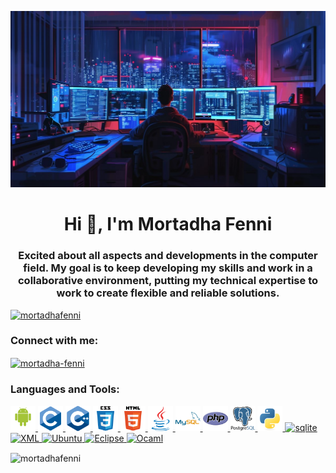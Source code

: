 <p align="center">
  <img src="https://github.com/MortadhaFenni/MortadhaFenni/blob/main/Programmer.jpeg" alt="Hi, I'm Mortadha Fenni 👋">
</p>

<h1 align="center">Hi 👋, I'm Mortadha Fenni</h1>
<h3 align="center">Excited about all aspects and developments in the computer field. My goal is to keep developing my skills and work in a collaborative environment, putting my technical expertise to work to create flexible and reliable solutions.</h3>

<p align="left"> <a href="https://github.com/ryo-ma/github-profile-trophy"><img src="https://github-profile-trophy.vercel.app/?username=mortadhafenni&theme=onedark" alt="mortadhafenni" /></a> </p>


<h3 align="left">Connect with me:</h3>
<p align="left">
<a href="https://linkedin.com/in/mortadha-fenni" target="blank"><img align="center" src="https://raw.githubusercontent.com/rahuldkjain/github-profile-readme-generator/master/src/images/icons/Social/linked-in-alt.svg" alt="mortadha-fenni" height="30" width="40" /></a>
</p>

<h3 align="left">Languages and Tools:</h3>
<p align="left"> 
  <a href="https://developer.android.com" target="_blank" rel="noreferrer"> <img src="https://raw.githubusercontent.com/devicons/devicon/master/icons/android/android-original-wordmark.svg" alt="android" width="40" height="40"/> </a> 
  <a href="https://www.cprogramming.com/" target="_blank" rel="noreferrer"> <img src="https://raw.githubusercontent.com/devicons/devicon/master/icons/c/c-original.svg" alt="c" width="40" height="40"/> </a> 
  <a href="https://www.w3schools.com/cpp/" target="_blank" rel="noreferrer"> <img src="https://raw.githubusercontent.com/devicons/devicon/master/icons/cplusplus/cplusplus-original.svg" alt="cplusplus" width="40" height="40"/> </a> 
  <a href="https://www.w3schools.com/css/" target="_blank" rel="noreferrer"> <img src="https://raw.githubusercontent.com/devicons/devicon/master/icons/css3/css3-original-wordmark.svg" alt="css3" width="40" height="40"/> </a> 
  <a href="https://www.w3.org/html/" target="_blank" rel="noreferrer"> <img src="https://raw.githubusercontent.com/devicons/devicon/master/icons/html5/html5-original-wordmark.svg" alt="html5" width="40" height="40"/> </a> 
  <a href="https://www.java.com" target="_blank" rel="noreferrer"> <img src="https://raw.githubusercontent.com/devicons/devicon/master/icons/java/java-original.svg" alt="java" width="40" height="40"/> </a> 
  <a href="https://www.mysql.com/" target="_blank" rel="noreferrer"> <img src="https://raw.githubusercontent.com/devicons/devicon/master/icons/mysql/mysql-original-wordmark.svg" alt="mysql" width="40" height="40"/> </a> 
  <a href="https://www.php.net" target="_blank" rel="noreferrer"> <img src="https://raw.githubusercontent.com/devicons/devicon/master/icons/php/php-original.svg" alt="php" width="40" height="40"/> </a> 
  <a href="https://www.postgresql.org" target="_blank" rel="noreferrer"> <img src="https://raw.githubusercontent.com/devicons/devicon/master/icons/postgresql/postgresql-original-wordmark.svg" alt="postgresql" width="40" height="40"/> </a> 
  <a href="https://www.python.org" target="_blank" rel="noreferrer"> <img src="https://raw.githubusercontent.com/devicons/devicon/master/icons/python/python-original.svg" alt="python" width="40" height="40"/> </a> 
  <a href="https://www.sqlite.org/" target="_blank" rel="noreferrer"> <img src="https://www.vectorlogo.zone/logos/sqlite/sqlite-icon.svg" alt="sqlite" width="40" height="40"/> </a> 
  <a href="#" target="_blank" rel="noreferrer"> <img src="https://www.vectorlogo.zone/logos/w3c_xml/w3c_xml-icon.svg" alt="XML" width="40" height="40"/> </a>
  <a href="https://ubuntu.com/" target="_blank" rel="noreferrer"> <img src="https://www.vectorlogo.zone/logos/ubuntu/ubuntu-ar21.svg" alt="Ubuntu" width="40" height="40"/> </a>
  <a href="https://eclipseide.org/" target="_blank" rel="noreferrer"> <img src="https://skillicons.dev/icons?i=eclipse" alt="Eclipse" width="40" height="40"/> </a>
  <a href="https://ocaml.org/" target="_blank" rel="noreferrer"> <img src="https://skillicons.dev/icons?i=ocaml" alt="Ocaml" width="40" height="40"/> </a>
</p>

<p><img align="center" src="https://github-readme-stats.vercel.app/api/top-langs?username=mortadhafenni&show_icons=true&locale=en&layout=compact" alt="mortadhafenni" /></p>
